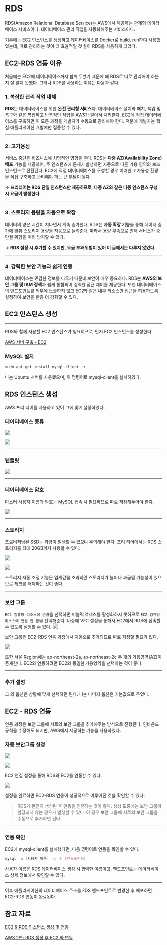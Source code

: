 
# RDS




RDS(Amazon Relational Database Service)는 AWS에서 제공하는 관계형 데이터베이스 서비스이다. 데이터베이스 관리 작업을 자동화해주는 서비스이다. 



기존에는 EC2 인스턴스를 생성하고 데이터베이스를 Docker로 build, run하여 사용했었는데, 따로 관리하는 것이 더 효율적일 것 같아 RDS를 사용하게 되었다.

## EC2-RDS 연동 이유


처음에는 EC2에 데이터베이스까지 함께 두었기 때문에 왜 RDS로 따로 관리해야 하는지 잘 알지 못했다. 그러나 RDS를 사용하는 이유는 다음과 같다.

### 1. 복잡한 관리 작업 대체

**RDS**는 데이터베이스를 위한 **완전 관리형 서비스**다. 데이터베이스 설치와 패치, 백업 및 복구와 같은 복잡하고 반복적인 작업을 AWS가 알아서 처리한다. EC2에 직접 데이터베이스를 구축하면 이 모든 과정을 개발자가 수동으로 관리해야 한다. 덕분에 개발자는 핵심 애플리케이션 개발에만 집중할 수 있다.

---

### 2. 고가용성

서비스 중단은 비즈니스에 치명적인 영향을 준다. RDS는 **다중 AZ(Availability Zone) 배포** 기능을 제공하여, 주 인스턴스에 문제가 발생하면 자동으로 다른 가용 영역의 보조 인스턴스로 전환된다. EC2에 직접 데이터베이스를 구성할 경우 이러한 고가용성 환경을 직접 구축하고 관리해야 하는 큰 부담이 있다.

→ **프리티어는 RDS 단일 인스턴스만 제공하므로, 다중 AZ와 같은 다중 인스턴스 구성 시 요금이 발생한다.**

---

### 3. 스토리지 용량을 자동으로 확장

데이터의 양은 시간이 지나면서 계속 증가한다. RDS는 **자동 확장 기능**을 통해 데이터 증가에 맞춰 스토리지 용량을 자동으로 늘려준다. 따라서 용량 부족으로 인해 서비스가 중단될 위험을 미리 방지할 수 있다.

**→ RDS 설정 시 추가할 수 있지만, 요금 부과 위험이 있어 이 글에서는 다루지 않았다.**

---

### 4. 강력한 보안 기능과 쉽게 연동

데이터베이스는 민감한 정보를 다루기 때문에 보안이 매우 중요하다. RDS는 **AWS의 보안 그룹 및 IAM 정책**과 쉽게 통합되어 강력한 접근 제어를 제공한다. 또한 데이터베이스의 엔드포인트를 외부에 노출하지 않고 EC2와 같은 내부 리소스만 접근을 허용하도록 설정하여 보안을 한층 더 강화할 수 있다.

## EC2 인스턴스 생성

---

RDS와 함께 사용할 EC2 인스턴스가 필요하므로, 먼저 EC2 인스턴스를 생성한다.

[AWS 서버 구축 - EC2](https://velog.io/@hariaus/AWS-%EC%84%9C%EB%B2%84-%EA%B5%AC%EC%B6%95-EC2)

### MySQL 설치

```python
sudo apt-get install mysql-client -y
```

나는 Ubuntu 서버를 사용했으며, 위 명령어로 mysql-client를 설치하였다.

## RDS 인스턴스 생성


AWS 프리 티어를 사용하고 있어 그에 맞게 설정하였다.

### 데이터베이스 종류

![](https://velog.velcdn.com/images/hariaus/post/50ee1723-e83f-410e-9909-1098b92c7cc1/image.png)

![](https://velog.velcdn.com/images/hariaus/post/7abfa955-4647-4ea6-ba64-c1eccf770afe/image.png)


---

### 템플릿

![](https://velog.velcdn.com/images/hariaus/post/7d8b778f-70ce-4f5c-8291-82920c09fa78/image.png)


---

### 데이터베이스 암호

마스터 사용자 이름과 암호는 MySQL 접속 시 필요하므로 따로 저장해두어야 한다.

![](https://velog.velcdn.com/images/hariaus/post/c7c85784-2fea-47d3-b1f7-3bacf0566adb/image.png)

---

### 스토리지

프로비저닝된 SSD는 과금이 발생할 수 있으니 주의해야 한다. 프리 티어에서는 RDS 스토리지를 최대 20GB까지 사용할 수 있다.

![](https://velog.velcdn.com/images/hariaus/post/e5fb475d-db54-4521-9156-85fcd1f3076d/image.png)


![](https://velog.velcdn.com/images/hariaus/post/777df302-275c-4779-9acf-b6fe6c3cb9d4/image.png)


스토리지 자동 조정 기능은 임계값을 초과하면 스토리지가 늘어나 과금될 가능성이 있으므로 체크를 해제하는 것이 좋다.

---

### 보안 그룹

`EC2 컴퓨팅 리소스에 연결`을 선택하면 퍼블릭 액세스를 활성화하지 못하므로 `EC2 컴퓨팅 리소스에 연결 안 함`을 선택해준다. 나중에 VPC 설정을 통해서 EC2에서 RDS에 접속할 수 있도록 설정할 수 있다.
![](https://velog.velcdn.com/images/hariaus/post/044f033a-5853-437e-a113-0f3f5cdb3b5b/image.png)


보안 그룹은 EC2-RDS 연동 과정에서 자동으로 추가되므로 따로 지정할 필요가 없다.

![](https://velog.velcdn.com/images/hariaus/post/e7a3ec55-6aae-4bfb-a459-57d8764225a4/image.png)


또한 서울 Region에는 ap-northeast-2a, ap-northeast-2c 두 개의 가용영역(AZ)이 존재한다. EC2와 연동하려면 EC2와 동일한 가용영역을 선택하는 것이 좋다.

---

### 추가 설정

그 외 옵션은 상황에 맞게 선택하면 된다. 나는 나머지 옵션은 기본값으로 두었다.

## EC2 - RDS 연동


연동 과정은 보안 그룹에 서로의 보안 그룹을 추가해주는 방식으로 진행된다. 인바운드 규칙을 수정해도 되지만, AWS에서 제공하는 기능을 사용하였다.

### 자동 보안그룹 설정

![](https://velog.velcdn.com/images/hariaus/post/a64cdf07-a1ac-4dc9-95bc-4f96e9014c02/image.png)


![](https://velog.velcdn.com/images/hariaus/post/c5a0076d-62b0-4d76-b8e5-f775c618a66c/image.png)


EC2 연결 설정을 통해 RDS와 EC2를 연동할 수 있다.

![](https://velog.velcdn.com/images/hariaus/post/676281e8-390c-47e9-832f-7a1d935ba899/image.png)


설정을 완료하면 EC2-RDS 연동이 성공적으로 이루어진 것을 확인할 수 있다.

> RDS가 완전히 생성된 후 연동을 진행하는 것이 좋다. 생성 도중에는 보안 그룹이 할당되지 않는 경우가 발생할 수 있다. 이 경우 보안 그룹에 서로의 보안 그룹을 수동으로 추가하면 된다.
> 

---

### 연동 확인

EC2에 mysql-client를 설치했다면, 다음 명령어로 연동을 확인할 수 있다.

```bash
mysql -u [사용자 이름] -p -h [엔드포인트]
```

사용자 이름은 RDS 데이터베이스 생성 시 입력한 이름이고, 엔드포인트는 데이터베이스 상세 정보에서 확인할 수 있다.

---

이후 애플리케이션의 데이터베이스 주소를 RDS 엔드포인트로 변경한 후 배포하면 EC2-RDS 연동이 완료된다.

## 참고 자료



[EC2 & RDS 인스턴스 생성 및 연동](https://velog.io/@ncookie/EC2-RDS-%EC%9D%B8%EC%8A%A4%ED%84%B4%EC%8A%A4-%EC%83%9D%EC%84%B1-%EB%B0%8F-%EC%97%B0%EB%8F%99#ec2%EC%97%90%EC%84%9C-%EC%A0%91%EC%86%8D)

[AWS 2편: RDS 생성 후 EC2 와 연동](https://bcp0109.tistory.com/357)